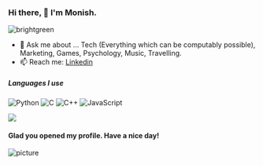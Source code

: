 ### Hi there, 👋 I'm Monish.
![brightgreen](https://komarev.com/ghpvc/?username=xmonish)

- 💬 Ask me about ... Tech (Everything which can be computably possible), Marketing, Games, Psychology, Music, Travelling.
- 📫 Reach me: [Linkedin](https://www.linkedin.com/in/xmonish/) 

##### Languages I use

![Python](https://img.shields.io/badge/-Python-000000?style=flat&logo=python)
![C](https://img.shields.io/badge/-C-000000?style=flat&logo=c)
![C++](https://img.shields.io/badge/-C++-000000?style=flat&logo=c%2B%2B)
![JavaScript](https://img.shields.io/badge/-JavaScript-000000?style=flat&logo=javascript)




<img src="https://github-readme-stats.vercel.app/api?username=xmonish&&show_icons=true&title_color=ffffff&icon_color=bb2acf&text_color=daf7dc&bg_color=191919">

#### Glad you opened my profile. Have a nice day!

![picture](https://raw.githubusercontent.com/ProgrammerGaurav/programmergaurav/master/images/dino.gif)
